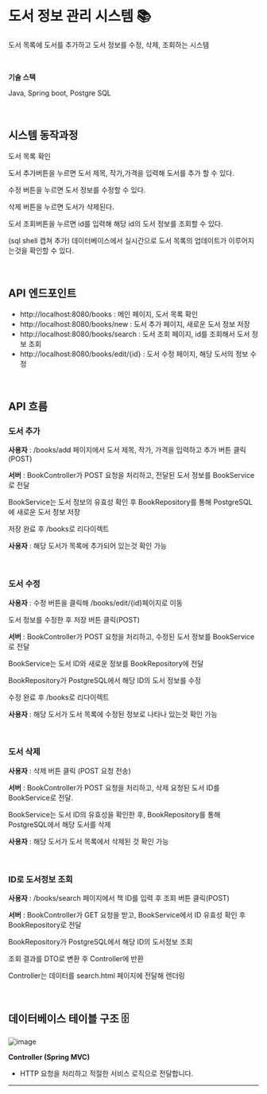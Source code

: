 # 도서 정보 관리 시스템 📚

도서 목록에 도서를 추가하고 도서 정보를 수정, 삭제, 조회하는 시스템

<br>

**기술 스택**

Java, Spring boot, Postgre SQL

<br>


## 시스템 동작과정

도서 목록 확인

도서 추가버튼을 누르면 도서 제목, 작가,가격을 입력해 도서를 추가 할 수 있다. 

수정 버튼을 누르면 도서 정보를 수정할 수 있다.

삭제 버튼을 누르면 도서가 삭제된다. 

도서 조회버튼을 누르면 id를 입력해 해당 id의 도서 정보를 조회할 수 있다. 

(sql shell 캡쳐 추가)
데이터베이스에서 실시간으로 도서 목록의 업데이트가 이루어지는것을 확인할 수 있다. 

<br>



## API 엔드포인트
- http://localhost:8080/books : 메인 페이지, 도서 목록 확인
- http://localhost:8080/books/new : 도서 추가 페이지, 새로운 도서 정보 저장
- http://localhost:8080/books/search : 도서 조회 페이지, id를 조회해서 도서 정보 조회
- http://localhost:8080/books/edit/{id} : 도서 수정 페이지, 해당 도서의 정보 수정

<br>

## API 흐름

### 도서 추가

**사용자** : /books/add 페이지에서 도서 제목, 작가, 가격을 입력하고 추가 버튼 클릭(POST)

**서버** : BookController가 POST 요청을 처리하고, 전달된 도서 정보를 BookService로 전달

BookService는 도서 정보의 유효성 확인 후 BookRepository를 통해 PostgreSQL에 새로운 도서 정보 저장

저장 완료 후 /books로 리다이렉트

**사용자** : 해당 도서가 목록에 추가되어 있는것 확인 가능

<br>

### 도서 수정

**사용자** : 수정 버튼을 클릭해 /books/edit/{id}페이지로 이동

도서 정보를 수정한 후 저장 버튼 클릭(POST)

**서버** : BookController가 POST 요청을 처리하고, 수정된 도서 정보를 BookService로 전달

BookService는 도서 ID와 새로운 정보를 BookRepository에 전달

BookRepository가 PostgreSQL에서 해당 ID의 도서 정보를 수정

수정 완료 후 /books로 리다이렉트

**사용자** : 해당 도서가 도서 목록에 수정된 정보로 나타나 있는것 확인 가능

<br>

### 도서 삭제

**사용자** : 삭제 버튼 클릭 (POST 요청 전송)

**서버** : BookController가 POST 요청을 처리하고, 삭제 요청된 도서 ID를 BookService로 전달.

BookService는 도서 ID의 유효성을 확인한 후, BookRepository를 통해 PostgreSQL에서 해당 도서를 삭제

**사용자** : 해당 도서가 도서 목록에서 삭제된 것 확인 가능

<br>

### ID로 도서정보 조회

**사용자** : /books/search 페이지에서 책 ID를 입력 후 조회 버튼 클릭(POST)

**서버** : BookController가 GET 요청을 받고, BookService에서 ID 유효성 확인 후 BookRepository로 전달

BookRepository가 PostgreSQL에서 해당 ID의 도서정보 조회

조회 결과를 DTO로 변환 후 Controller에 반환

Controller는 데이터를 search.html 페이지에 전달해 렌더링


<br>


## 데이터베이스 테이블 구조 🗄️  

![image](https://github.com/user-attachments/assets/a50265cb-9972-4d5e-b385-91ecee6d4048)



**Controller (Spring MVC)**  
   - HTTP 요청을 처리하고 적절한 서비스 로직으로 전달합니다.  


---
